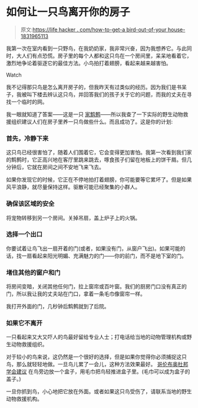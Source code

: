 # 如何让一只鸟离开你的房子

> 原文:[https://life hacker . com/how-to-get-a bird-out-of-your house-1831965113](https://lifehacker.com/how-to-get-a-bird-out-of-your-house-1831965113)

我第一次在室内看到一只野鸟，在我奶奶家，我非常兴奋，因为我想养它。与此同时，大人们有点恐慌。房子里的每个人都和这只鸟在一个房间里，呆呆地看着它，激烈地争论着驱逐它的最佳方法。小鸟拍打着翅膀，看起来越来越害怕。

Watch

我不记得那只鸟是怎么离开房子的，但我昨天有过类似的经历。因为我们是书呆子，我被叫下楼去辨认这只鸟，并回答我们的孩子关于它的问题，而我的丈夫在寻找一个临时的网。

我一眼就知道了答案——这是一只 [家鹪鹩](https://www.allaboutbirds.org/guide/House_Wren/id)——所以我查了一下实际的野生动物救援组织建议人们在房子里养一只鸟做些什么。而且成功了。这是你的计划:

### 首先，冷静下来

这只鸟已经很害怕了，随着人们围着它，它会变得更加害怕。我第一次看到我们家的鹪鹩时，它正高兴地在客厅里跳来跳去，啄食孩子们留在地板上的饼干屑。但几分钟后，它就在房间之间不安地飞来飞去。

如果你发现它的时候，它正在不停地拍打着翅膀，你可能要等它累坏了。但是如果风平浪静，就尽量保持这样。驱散可能已经聚集的小群人。

### 确保该区域的安全

将宠物转移到另一个房间。关掉吊扇，盖上炉子上的火锅。

### 选择一个出口

你要试着让鸟飞出一扇开着的门(或者，如果没有门，从窗户飞出)。如果可能的话，找一扇看起来阳光明媚、充满魅力的门——你的前门，而不是地下室的门。

### 堵住其他的窗户和门

将房间变暗，关闭其他任何门，拉上窗帘或百叶窗。我们的厨房门口没有真正的门，所以我让我的丈夫站在门口，拿着一条毛巾像窗帘一样。

我打开外面的门，几秒钟后鹪鹩就到了后院。

### 如果它不离开

一只看起来又大又吓人的鸟最好留给专业人士；打电话给当地的动物管理机构或野生动物救援组织。

对于较小的鸟来说，这仍然是一个很好的选择，但是如果你觉得你必须捕捉这只鸟，那么就轻轻地做。一旦鸟儿累了一会儿，这种方法效果最好。 [哥伦布奥杜邦学会建议](https://columbusaudubon.org/resources/learning-aids/rescue-trapped-bird/) 在鸟旁边放一个盒子，用毛巾把鸟轻推进盒子里。(毛巾可以成为盒子的盖子。)

一旦你抓到鸟，小心地把它放在外面。或者如果这只鸟受伤了，请联系当地的野生动物救援机构。